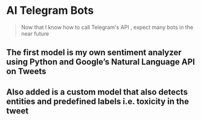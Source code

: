 #  AI Telegram Bots

>Now that I know how to call Telegram's API , expect many bots in the near future

## The first model is my own sentiment analyzer using Python and Google’s Natural Language API on Tweets
## Also added is a custom model that also detects entities and predefined labels i.e. toxicity in the tweet